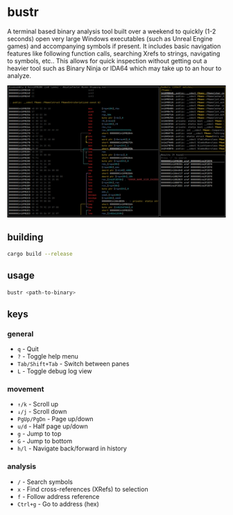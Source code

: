 # bustr

A terminal based binary analysis tool built over a weekend to quickly (1-2 seconds) open very large Windows executables (such as Unreal Engine games) and accompanying symbols if present. It includes basic navigation features like following function calls, searching Xrefs to strings, navigating to symbols, etc.. This allows for quick inspection without getting out a heavier tool such as Binary Ninja or IDA64 which may take up to an hour to analyze.

![screenshot](media/screenshot.png "Screenshot")

## building

```bash
cargo build --release
```

## usage

```bash
bustr <path-to-binary>
```

## keys

### general
- `q` - Quit
- `?` - Toggle help menu
- `Tab/Shift+Tab` - Switch between panes
- `L` - Toggle debug log view

### movement
- `↑/k` - Scroll up
- `↓/j` - Scroll down
- `PgUp/PgDn` - Page up/down
- `u/d` - Half page up/down
- `g` - Jump to top
- `G` - Jump to bottom
- `h/l` - Navigate back/forward in history

### analysis
- `/` - Search symbols
- `x` - Find cross-references (XRefs) to selection
- `f` - Follow address reference
- `Ctrl+g` - Go to address (hex)
